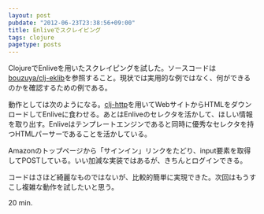 ```yaml
---
layout: post
pubdate: "2012-06-23T23:38:56+09:00"
title: Enliveでスクレイピング
tags: clojure
pagetype: posts
---
```

ClojureでEnliveを用いたスクレイピングを試した。ソースコードは[bouzuya/clj-eklib](https://github.com/bouzuya/clj-eklib)を参照すること。現状では実用的な例ではなく、何ができるのかを確認するための例である。

動作としては次のようになる。[clj-http](https://github.com/dakrone/clj-http)を用いてWebサイトからHTMLをダウンロードしてEnliveに食わせる。あとはEnliveのセレクタを活かして、ほしい情報を取り出す。Enliveはテンプレートエンジンであると同時に優秀なセレクタを持つHTMLパーサーであることを活かしている。

Amazonのトップページから「サインイン」リンクをたどり、input要素を取得してPOSTしている。いい加減な実装ではあるが、きちんとログインできる。

コードはさほど綺麗なものではないが、比較的簡単に実現できた。次回はもうすこし複雑な動作を試したいと思う。

20 min.
